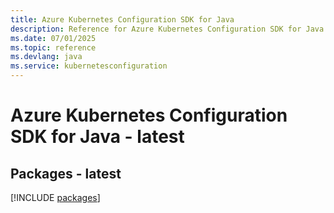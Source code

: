 ```yaml
---
title: Azure Kubernetes Configuration SDK for Java
description: Reference for Azure Kubernetes Configuration SDK for Java
ms.date: 07/01/2025
ms.topic: reference
ms.devlang: java
ms.service: kubernetesconfiguration
---
```

# Azure Kubernetes Configuration SDK for Java - latest
## Packages - latest
[!INCLUDE [packages](kubernetes-configuration-index.md)]